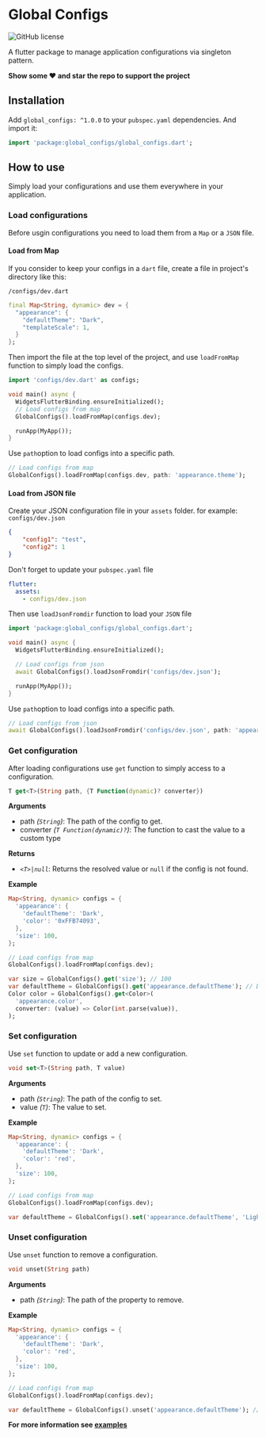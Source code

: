 # Global Configs

![GitHub license](https://img.shields.io/badge/license-MIT-blue.svg?style=flat)

A flutter package to manage application configurations via singleton pattern.

**Show some ❤️ and star the repo to support the project**

## Installation

Add `global_configs: ^1.0.0` to your `pubspec.yaml` dependencies. And import it:

```dart
import 'package:global_configs/global_configs.dart';
```

## How to use

Simply load your configurations and use them everywhere in your application.

### Load configurations

Before usgin configurations you need to load them from a `Map` or a `JSON` file.

#### Load from Map
If you consider to keep your configs in a `dart` file, create a file in project's directory like this:

`/configs/dev.dart`
```dart
final Map<String, dynamic> dev = {
  "appearance": {
    "defaultTheme": "Dark",
    "templateScale": 1,
  }
};
```

Then import the file at the top level of the project, and use `loadFromMap` function to simply load the configs.

```dart
import 'configs/dev.dart' as configs;

void main() async {
  WidgetsFlutterBinding.ensureInitialized();
  // Load configs from map
  GlobalConfigs().loadFromMap(configs.dev);

  runApp(MyApp());
}
```

Use `path`option to load configs into a specific path.

```dart
// Load configs from map
GlobalConfigs().loadFromMap(configs.dev, path: 'appearance.theme');
```

#### Load from JSON file
Create your JSON configuration file in your `assets` folder. for example: `configs/dev.json`

```json
{
    "config1": "test",
    "config2": 1
}
```

Don't forget to update your `pubspec.yaml` file

```yaml
flutter:
  assets:
    - configs/dev.json
```

Then use `loadJsonFromdir` function to load your `JSON` file

```dart
import 'package:global_configs/global_configs.dart';

void main() async {
  WidgetsFlutterBinding.ensureInitialized();

  // Load configs from json
  await GlobalConfigs().loadJsonFromdir('configs/dev.json');

  runApp(MyApp());
}
```

Use `path`option to load configs into a specific path.

```dart
// Load configs from json
await GlobalConfigs().loadJsonFromdir('configs/dev.json', path: 'appearance.theme');
```

### Get configuration
After loading configurations use `get` function to simply access to a configuration.
```dart
T get<T>(String path, {T Function(dynamic)? converter})
```

**Arguments**

- path *(`String`)*: The path of the config to get.
- converter *(`T Function(dynamic)?`)*: The function to cast the value to a custom type

**Returns**

- *`<T>|null`*: Returns the resolved value or `null` if the config is not found.

**Example**
```dart
Map<String, dynamic> configs = {
  'appearance': {
    'defaultTheme': 'Dark',
    'color': '0xFFB74093',
  },
  'size': 100,
};

// Load configs from map
GlobalConfigs().loadFromMap(configs.dev);

var size = GlobalConfigs().get('size'); // 100
var defaultTheme = GlobalConfigs().get('appearance.defaultTheme'); // Dark
Color color = GlobalConfigs().get<Color>(
  'appearance.color',
  converter: (value) => Color(int.parse(value)),
);
```

### Set configuration
Use `set` function to update or add a new configuration.
```dart
void set<T>(String path, T value)
```
**Arguments**

- path *(`String`)*: The path of the config to set.
- value *(`T`)*: The value to set.

**Example**
```dart
Map<String, dynamic> configs = {
  'appearance': {
    'defaultTheme': 'Dark',
    'color': 'red',
  },
  'size': 100,
};

// Load configs from map
GlobalConfigs().loadFromMap(configs.dev);

var defaultTheme = GlobalConfigs().set('appearance.defaultTheme', 'Light'); // Light
```

### Unset configuration
Use `unset` function to remove a configuration.
```dart
void unset(String path)
```

**Arguments**

- path *(`String`)*: The path of the property to remove.


**Example**
```dart
Map<String, dynamic> configs = {
  'appearance': {
    'defaultTheme': 'Dark',
    'color': 'red',
  },
  'size': 100,
};

// Load configs from map
GlobalConfigs().loadFromMap(configs.dev);

var defaultTheme = GlobalConfigs().unset('appearance.defaultTheme'); // {'appearance': {'color': 'red'}, 'size': 100}
```


**For more information see [examples](https://github.com/mehdizarepour/flutter-global-configs/blob/master/example/lib/main.dart)**

